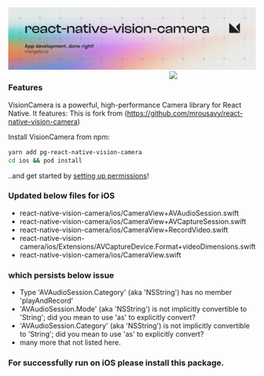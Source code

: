 <a href="https://margelo.io">
  <picture>
    <source media="(prefers-color-scheme: dark)" srcset="img/banner-light.png" />
    <source media="(prefers-color-scheme: light)" srcset="img/banner-light.png" />
    <img alt="VisionCamera" src="img/banner-light.png" />
  </picture>
</a>

<br />

<div>
  <img align="right" width="35%" src="docs/static/img/example.png">
</div>

### Features

VisionCamera is a powerful, high-performance Camera library for React Native. It features:
This is fork from (https://github.com/mrousavy/react-native-vision-camera)

Install VisionCamera from npm:

```sh
yarn add pg-react-native-vision-camera
cd ios && pod install
```

..and get started by [setting up permissions](https://react-native-vision-camera.com/docs/guides)!

### Updated below files for iOS 

* react-native-vision-camera/ios/CameraView+AVAudioSession.swift
* react-native-vision-camera/ios/CameraView+AVCaptureSession.swift
* react-native-vision-camera/ios/CameraView+RecordVideo.swift
* react-native-vision-camera/ios/Extensions/AVCaptureDevice.Format+videoDimensions.swift
* react-native-vision-camera/ios/CameraView.swift

### which persists below issue

* Type 'AVAudioSession.Category' (aka 'NSString') has no member 'playAndRecord'
* 'AVAudioSession.Mode' (aka 'NSString') is not implicitly convertible to 'String'; did you mean to use 'as' to explicitly convert?
* 'AVAudioSession.Category' (aka 'NSString') is not implicitly convertible to 'String'; did you mean to use 'as' to explicitly convert?
* many more that not listed here.


### For successfully run on iOS please install this package.

  




